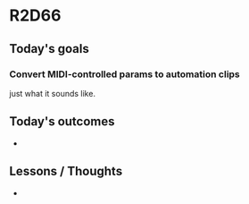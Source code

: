 # R2D66

## Today's goals

### Convert MIDI-controlled params to automation clips
just what it sounds like.

## Today's outcomes
- 

## Lessons / Thoughts
- 
